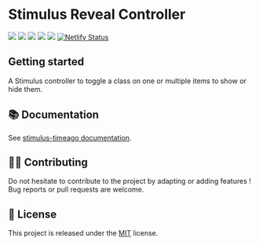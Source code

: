 # Stimulus Reveal Controller

[![](https://img.shields.io/npm/dt/stimulus-reveal-controller.svg)](https://www.npmjs.com/package/stimulus-reveal-controller)
[![](https://img.shields.io/npm/v/stimulus-reveal-controller.svg)](https://www.npmjs.com/package/stimulus-reveal-controller)
[![](https://github.com/stimulus-components/stimulus-reveal-controller/workflows/Lint/badge.svg)](https://github.com/stimulus-components/stimulus-reveal-controller)
[![](https://github.com/stimulus-components/stimulus-reveal-controller/workflows/Test/badge.svg)](https://github.com/stimulus-components/stimulus-reveal-controller)
[![](https://img.shields.io/github/license/stimulus-components/stimulus-reveal-controller.svg)](https://github.com/stimulus-components/stimulus-reveal-controller)
[![Netlify Status](https://api.netlify.com/api/v1/badges/83f0dddb-31fa-4025-a04f-dd26f153d646/deploy-status)](https://stimulus-reveal-controller.netlify.com)

## Getting started

A Stimulus controller to toggle a class on one or multiple items to show or hide them.

## 📚 Documentation

See [stimulus-timeago documentation](https://stimulus-components.netlify.app/docs/components/stimulus-timeago/).

## 👷‍♂️ Contributing

Do not hesitate to contribute to the project by adapting or adding features ! Bug reports or pull requests are welcome.

## 📝 License

This project is released under the [MIT](http://opensource.org/licenses/MIT) license.
